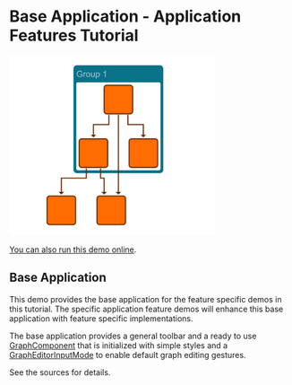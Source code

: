 # Base Application - Application Features Tutorial

<img src="../../resources/image/tutorial3step1.png" alt="demo-thumbnail" height="320"/>

[You can also run this demo online](https://live.yworks.com/demos/03-tutorial-application-features/application-features-base/index.html).

## Base Application

This demo provides the base application for the feature specific demos in this tutorial. The specific application feature demos will enhance this base application with feature specific implementations.

The base application provides a general toolbar and a ready to use [GraphComponent](https://docs.yworks.com/yfileshtml/#/api/GraphComponent) that is initialized with simple styles and a [GraphEditorInputMode](https://docs.yworks.com/yfileshtml/#/api/GraphEditorInputMode) to enable default graph editing gestures.

See the sources for details.
